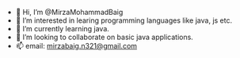 - 👋 Hi, I’m @MirzaMohammadBaig
- 👀 I’m interested in learing programming languages like java, js etc.
- 🌱 I’m currently learning java.
- 💞️ I’m looking to collaborate on basic java applications.
- 📫 email: mirzabaig.n321@gmail.com

<!---
MirzaMohammadBaig/MirzaMohammadBaig is a ✨ special ✨ repository because its `README.md` (this file) appears on your GitHub profile.
You can click the Preview link to take a look at your changes.
--->
